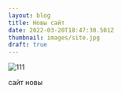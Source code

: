 ```yaml
---
layout: blog
title: Новы сайт
date: 2022-03-20T18:47:30.501Z
thumbnail: images/site.jpg
draft: true
---
```

<!--StartFragment-->

![111](blob:https://www.vilnia.com/13236105-d526-459f-841b-91e70a78114d)

<!--EndFragment-->

сайт новы
